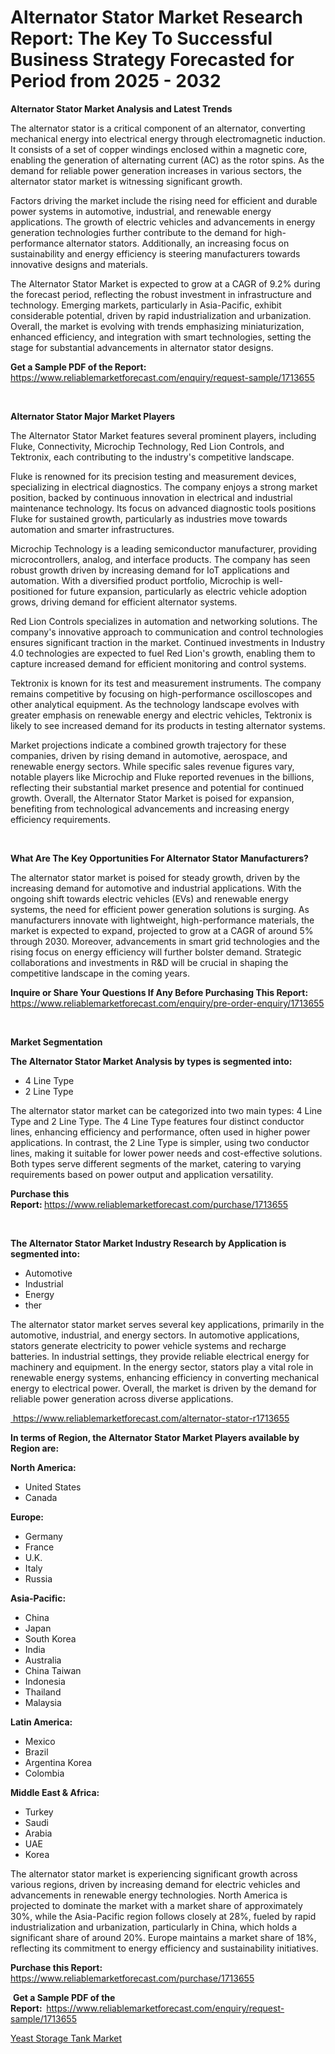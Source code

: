 <p><h1>Alternator Stator Market Research Report: The Key To Successful Business Strategy Forecasted for Period from 2025 - 2032</h1></p><p><strong>Alternator Stator Market Analysis and Latest Trends</strong></p>
<p><p>The alternator stator is a critical component of an alternator, converting mechanical energy into electrical energy through electromagnetic induction. It consists of a set of copper windings enclosed within a magnetic core, enabling the generation of alternating current (AC) as the rotor spins. As the demand for reliable power generation increases in various sectors, the alternator stator market is witnessing significant growth.</p><p>Factors driving the market include the rising need for efficient and durable power systems in automotive, industrial, and renewable energy applications. The growth of electric vehicles and advancements in energy generation technologies further contribute to the demand for high-performance alternator stators. Additionally, an increasing focus on sustainability and energy efficiency is steering manufacturers towards innovative designs and materials.</p><p>The Alternator Stator Market is expected to grow at a CAGR of 9.2% during the forecast period, reflecting the robust investment in infrastructure and technology. Emerging markets, particularly in Asia-Pacific, exhibit considerable potential, driven by rapid industrialization and urbanization. Overall, the market is evolving with trends emphasizing miniaturization, enhanced efficiency, and integration with smart technologies, setting the stage for substantial advancements in alternator stator designs.</p></p>
<p><strong>Get a Sample PDF of the Report:&nbsp;</strong> <a href="https://www.reliablemarketforecast.com/enquiry/request-sample/1713655?utm_campaign=2949&utm_medium=2&utm_source=Github&utm_content=ia&utm_term=11042025&utm_id=alternator-stator">https://www.reliablemarketforecast.com/enquiry/request-sample/1713655</a></p>
<p>&nbsp;</p>
<p><strong>Alternator Stator Major Market Players</strong></p>
<p><p>The Alternator Stator Market features several prominent players, including Fluke, Connectivity, Microchip Technology, Red Lion Controls, and Tektronix, each contributing to the industry's competitive landscape.</p><p>Fluke is renowned for its precision testing and measurement devices, specializing in electrical diagnostics. The company enjoys a strong market position, backed by continuous innovation in electrical and industrial maintenance technology. Its focus on advanced diagnostic tools positions Fluke for sustained growth, particularly as industries move towards automation and smarter infrastructures.</p><p>Microchip Technology is a leading semiconductor manufacturer, providing microcontrollers, analog, and interface products. The company has seen robust growth driven by increasing demand for IoT applications and automation. With a diversified product portfolio, Microchip is well-positioned for future expansion, particularly as electric vehicle adoption grows, driving demand for efficient alternator systems.</p><p>Red Lion Controls specializes in automation and networking solutions. The company's innovative approach to communication and control technologies ensures significant traction in the market. Continued investments in Industry 4.0 technologies are expected to fuel Red Lion's growth, enabling them to capture increased demand for efficient monitoring and control systems.</p><p>Tektronix is known for its test and measurement instruments. The company remains competitive by focusing on high-performance oscilloscopes and other analytical equipment. As the technology landscape evolves with greater emphasis on renewable energy and electric vehicles, Tektronix is likely to see increased demand for its products in testing alternator systems.</p><p>Market projections indicate a combined growth trajectory for these companies, driven by rising demand in automotive, aerospace, and renewable energy sectors. While specific sales revenue figures vary, notable players like Microchip and Fluke reported revenues in the billions, reflecting their substantial market presence and potential for continued growth. Overall, the Alternator Stator Market is poised for expansion, benefiting from technological advancements and increasing energy efficiency requirements.</p></p>
<p>&nbsp;</p>
<p><strong>What Are The Key Opportunities For Alternator Stator Manufacturers?</strong></p>
<p><p>The alternator stator market is poised for steady growth, driven by the increasing demand for automotive and industrial applications. With the ongoing shift towards electric vehicles (EVs) and renewable energy systems, the need for efficient power generation solutions is surging. As manufacturers innovate with lightweight, high-performance materials, the market is expected to expand, projected to grow at a CAGR of around 5% through 2030. Moreover, advancements in smart grid technologies and the rising focus on energy efficiency will further bolster demand. Strategic collaborations and investments in R&D will be crucial in shaping the competitive landscape in the coming years.</p></p>
<p><strong>Inquire or Share Your Questions If Any Before Purchasing This Report:</strong> <a href="https://www.reliablemarketforecast.com/enquiry/pre-order-enquiry/1713655?utm_campaign=2949&utm_medium=2&utm_source=Github&utm_content=ia&utm_term=11042025&utm_id=alternator-stator">https://www.reliablemarketforecast.com/enquiry/pre-order-enquiry/1713655</a></p>
<p>&nbsp;</p>
<p><strong>Market Segmentation</strong></p>
<p><strong>The Alternator Stator Market Analysis by types is segmented into:</strong></p>
<p><ul><li>4 Line Type</li><li>2 Line Type</li></ul></p>
<p><p>The alternator stator market can be categorized into two main types: 4 Line Type and 2 Line Type. The 4 Line Type features four distinct conductor lines, enhancing efficiency and performance, often used in higher power applications. In contrast, the 2 Line Type is simpler, using two conductor lines, making it suitable for lower power needs and cost-effective solutions. Both types serve different segments of the market, catering to varying requirements based on power output and application versatility.</p></p>
<p><strong>Purchase this Report:&nbsp;</strong><a href="https://www.reliablemarketforecast.com/purchase/1713655?utm_campaign=2949&utm_medium=2&utm_source=Github&utm_content=ia&utm_term=11042025&utm_id=alternator-stator">https://www.reliablemarketforecast.com/purchase/1713655</a></p>
<p>&nbsp;</p>
<p><strong>The Alternator Stator Market Industry Research by Application is segmented into:</strong></p>
<p><ul><li>Automotive</li><li>Industrial</li><li>Energy</li><li>ther</li></ul></p>
<p><p>The alternator stator market serves several key applications, primarily in the automotive, industrial, and energy sectors. In automotive applications, stators generate electricity to power vehicle systems and recharge batteries. In industrial settings, they provide reliable electrical energy for machinery and equipment. In the energy sector, stators play a vital role in renewable energy systems, enhancing efficiency in converting mechanical energy to electrical power. Overall, the market is driven by the demand for reliable power generation across diverse applications.</p></p>
<p><a href="https://www.reliablemarketforecast.com/alternator-stator-r1713655?utm_campaign=2949&utm_medium=2&utm_source=Github&utm_content=ia&utm_term=11042025&utm_id=alternator-stator">&nbsp;https://www.reliablemarketforecast.com/alternator-stator-r1713655</a></p>
<p><strong>In terms of Region, the Alternator Stator Market Players available by Region are:</strong></p>
<p>
    <p> <strong> North America: </strong>
        <ul>
            <li>United States</li>
            <li>Canada</li>
        </ul>
        </p> 
    <p> <strong> Europe: </strong>
        <ul>
            <li>Germany</li>
            <li>France</li>
            <li>U.K.</li>
            <li>Italy</li>
            <li>Russia</li>
        </ul>
        </p> 
    <p> <strong> Asia-Pacific: </strong>
        <ul>
            <li>China</li>
            <li>Japan</li>
            <li>South Korea</li>
            <li>India</li>
            <li>Australia</li>
            <li>China Taiwan</li>
            <li>Indonesia</li>
            <li>Thailand</li>
            <li>Malaysia</li>
        </ul>
        </p> 
    <p> <strong> Latin America: </strong>
        <ul>
            <li>Mexico</li>
            <li>Brazil</li>
            <li>Argentina Korea</li>
            <li>Colombia</li>
        </ul>
        </p> 
    <p> <strong> Middle East & Africa: </strong>
        <ul>
            <li>Turkey</li>
            <li>Saudi</li>
            <li>Arabia</li>
            <li>UAE</li>
            <li>Korea</li>
        </ul>
    </p>
    </p>
<p><p>The alternator stator market is experiencing significant growth across various regions, driven by increasing demand for electric vehicles and advancements in renewable energy technologies. North America is projected to dominate the market with a market share of approximately 30%, while the Asia-Pacific region follows closely at 28%, fueled by rapid industrialization and urbanization, particularly in China, which holds a significant share of around 20%. Europe maintains a market share of 18%, reflecting its commitment to energy efficiency and sustainability initiatives.</p></p>
<p><strong>Purchase this Report: </strong><a href="https://www.reliablemarketforecast.com/purchase/1713655?utm_campaign=2949&utm_medium=2&utm_source=Github&utm_content=ia&utm_term=11042025&utm_id=alternator-stator">https://www.reliablemarketforecast.com/purchase/1713655</a></p>
<p>&nbsp;<strong>Get a Sample PDF of the Report:&nbsp;&nbsp;</strong><a href="https://www.reliablemarketforecast.com/enquiry/request-sample/1713655?utm_campaign=2949&utm_medium=2&utm_source=Github&utm_content=ia&utm_term=11042025&utm_id=alternator-stator">https://www.reliablemarketforecast.com/enquiry/request-sample/1713655</a></p>
<p><strong></strong></p>
<p><p><a href="https://github.com/nabadeneme/Market-Research-Report-List-1/blob/main/yeast-storage-tank-market.md?utm_campaign=2949&utm_medium=2&utm_source=Github&utm_content=ia&utm_term=11042025&utm_id=alternator-stator">Yeast Storage Tank Market</a></p></p>